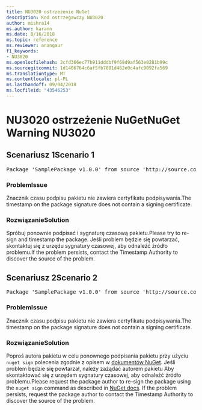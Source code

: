 ```yaml
---
title: NU3020 ostrzeżenie NuGet
description: Kod ostrzegawczy NU3020
author: mishra14
ms.author: karann
ms.date: 8/16/2018
ms.topic: reference
ms.reviewer: anangaur
f1_keywords:
- NU3020
ms.openlocfilehash: 2cfd366ec77b911dddbf9f68d9af563e0281b99c
ms.sourcegitcommit: 1d1406764c6af5fb7801d462e0c4afc9092fa569
ms.translationtype: MT
ms.contentlocale: pl-PL
ms.lasthandoff: 09/04/2018
ms.locfileid: "43546253"
---
```

# <a name="nuget-warning-nu3020"></a><span data-ttu-id="8492f-103">NU3020 ostrzeżenie NuGet</span><span class="sxs-lookup"><span data-stu-id="8492f-103">NuGet Warning NU3020</span></span>

## <a name="scenario-1"></a><span data-ttu-id="8492f-104">Scenariusz 1</span><span class="sxs-lookup"><span data-stu-id="8492f-104">Scenario 1</span></span>

<pre>Package 'SamplePackage v1.0.0' from source 'http://source.com/index.json': The timestamp does not have a signing certificate.</pre>

### <a name="issue"></a><span data-ttu-id="8492f-105">Problem</span><span class="sxs-lookup"><span data-stu-id="8492f-105">Issue</span></span>

<span data-ttu-id="8492f-106">Znacznik czasu podpisu pakietu nie zawiera certyfikatu podpisywania.</span><span class="sxs-lookup"><span data-stu-id="8492f-106">The timestamp on the package signature does not contain a signing certificate.</span></span>


### <a name="solution"></a><span data-ttu-id="8492f-107">Rozwiązanie</span><span class="sxs-lookup"><span data-stu-id="8492f-107">Solution</span></span>

<span data-ttu-id="8492f-108">Spróbuj ponownie podpisać i sygnaturę czasową pakietu.</span><span class="sxs-lookup"><span data-stu-id="8492f-108">Please try to re-sign and timestamp the package.</span></span> <span data-ttu-id="8492f-109">Jeśli problem będzie się powtarzać, skontaktuj się z urzędu sygnatury czasowej, aby odnaleźć źródło problemu.</span><span class="sxs-lookup"><span data-stu-id="8492f-109">If the problem persists, contact the Timestamp Authority to discover the source of the problem.</span></span>



## <a name="scenario-2"></a><span data-ttu-id="8492f-110">Scenariusz 2</span><span class="sxs-lookup"><span data-stu-id="8492f-110">Scenario 2</span></span>

<pre>Package 'SamplePackage v1.0.0' from source 'http://source.com/index.json': The primary signature's timestamp does not have a signing certificate.</pre>

### <a name="issue"></a><span data-ttu-id="8492f-111">Problem</span><span class="sxs-lookup"><span data-stu-id="8492f-111">Issue</span></span>

<span data-ttu-id="8492f-112">Znacznik czasu podpisu pakietu nie zawiera certyfikatu podpisywania.</span><span class="sxs-lookup"><span data-stu-id="8492f-112">The timestamp on the package signature does not contain a signing certificate.</span></span>


### <a name="solution"></a><span data-ttu-id="8492f-113">Rozwiązanie</span><span class="sxs-lookup"><span data-stu-id="8492f-113">Solution</span></span>

<span data-ttu-id="8492f-114">Poproś autora pakietu w celu ponownego podpisania pakietu przy użyciu `nuget sign` polecenia zgodnie z opisem w [dokumentów NuGet](https://docs.microsoft.com/en-us/nuget/create-packages/sign-a-package). Jeśli problem będzie się powtarzał, należy zażądać autorem pakietu Aby skontaktować się z urzędem sygnatury czasowej, aby odnaleźć źródło problemu.</span><span class="sxs-lookup"><span data-stu-id="8492f-114">Please request the package author to re-sign the package using the `nuget sign` command as described in [NuGet docs](https://docs.microsoft.com/en-us/nuget/create-packages/sign-a-package). If the problem persists, request the package author to contact the Timestamp Authority to discover the source of the problem.</span></span>


